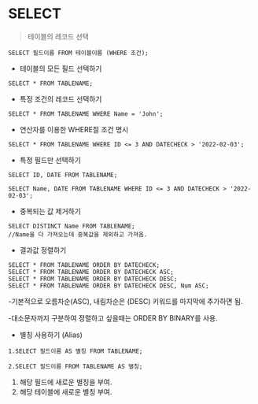 <H1>SELECT</H1>

> 테이블의 레코드 선택

```mysql
SELECT 필드이름 FROM 테이블이름 (WHERE 조건);
```

* 테이블의 모든 필드 선택하기

```mysql
SELECT * FROM TABLENAME;
```

* 특정 조건의 레코드 선택하기

```mysql
SELECT * FROM TABLENAME WHERE Name = 'John';
```

* 연산자를 이용한 WHERE절 조건 명시

```mysql
SELECT * FROM TABLENAME WHERE ID <= 3 AND DATECHECK > '2022-02-03';
```

* 특정 필드만 선택하기

```mysql
SELECT ID, DATE FROM TABLENAME;

SELECT Name, DATE FROM TABLENAME WHERE ID <= 3 AND DATECHECK > '2022-02-03';
```

* 중복되는 값 제거하기

```mysql
SELECT DISTINCT Name FROM TABLENAME;
//Name을 다 가져오는데 중복값을 제외하고 가져옴.
```

* 결과값 정렬하기

```mysql
SELECT * FROM TABLENAME ORDER BY DATECHECK;
SELECT * FROM TABLENAME ORDER BY DATECHECK ASC;
SELECT * FROM TABLENAME ORDER BY DATECHECK DESC;
SELECT * FROM TABLENAME ORDER BY DATECHECK DESC, Num ASC;
```

-기본적으로 오름차순(ASC), 내림차순은 (DESC) 키워드를 마지막에 추가하면 됨.

-대소문자까지 구분하여 정렬하고 싶을때는 ORDER BY BINARY를 사용.

* 별칭 사용하기 (Alias)

```mysql
1.SELECT 필드이름 AS 별칭 FROM TABLENAME;

2.SELECT 필드이름 FROM TABLENAME AS 별칭;
```

1. 해당 필드에 새로운 별칭을 부여.
2. 해당 테이블에 새로운 별칭 부여.





